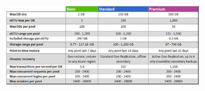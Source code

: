 ![彈性 DB 集區的服務層](./media/sql-database-service-tiers-table-elastic-db-pools/sql-database-service-tiers-table-elastic-db-pools.png)

<!---HONumber=Nov15_HO2-->